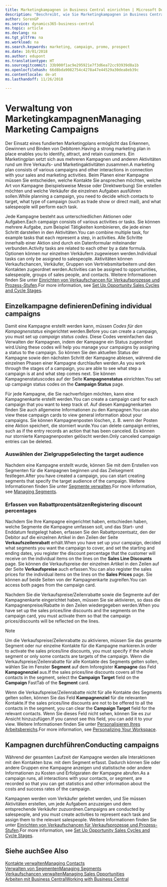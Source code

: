 ```yaml
---
title: Marketingkampagnen in Business Central einrichten | Microsoft Docs
description: "Beschreibt, wie Sie Marketingkampagnen in Business Central einrichten und ausführen, um potenzielle Kunden zu identifizieren und Kunden zu behalten."
author: SorenGP
ms.service: dynamics365-business-central
ms.topic: article
ms.devlang: na
ms.tgt_pltfrm: na
ms.workload: na
ms.search.keywords: marketing, campaign, promo, prospect
ms.date: 10/01/2018
ms.author: edupont
ms.translationtype: HT
ms.sourcegitcommit: 33b900f1ac9e295921e7f3d6ea72cc93939d8a1b
ms.openlocfilehash: 66d8bda9082754c4278a47e44529a30dea8eb39c
ms.contentlocale: de-at
ms.lasthandoff: 11/26/2018

---
```

# <a name="managing-marketing-campaigns"></a><span data-ttu-id="b31d7-103">Verwaltung von Marketingkampagnen</span><span class="sxs-lookup"><span data-stu-id="b31d7-103">Managing Marketing Campaigns</span></span>
<span data-ttu-id="b31d7-104">Der Einsatz eines fundierten Marketingplans ermöglicht das Erkennen, Gewinnen und Binden von Debitoren.</span><span class="sxs-lookup"><span data-stu-id="b31d7-104">Having a strong marketing plan in place enables you to identify, attract, and retain customers.</span></span> <span data-ttu-id="b31d7-105">Ein Marketingplan setzt sich aus mehreren Kampagnen und anderen Aktivitäten rund um Ihre Verkaufs- und Marketingaktivitäten zusammen.</span><span class="sxs-lookup"><span data-stu-id="b31d7-105">A marketing plan consists of various campaigns and other interactions in connection with your sales and marketing activities.</span></span> <span data-ttu-id="b31d7-106">Beim Planen einer Kampagne müssen Sie entscheiden, welche Kontakte Sie ansprechen möchten, welche Art von Kampagne (beispielsweise Messe oder Direktwerbung) Sie erstellen möchten und welche Verkäufer die einzelnen Aufgaben ausführen sollen.</span><span class="sxs-lookup"><span data-stu-id="b31d7-106">While planning a campaign, you need to decide which contacts to target, what type of campaign (such as trade show or direct mail), and what salespeople will perform each task.</span></span>

<span data-ttu-id="b31d7-107">Jede Kampagne besteht aus unterschiedlichen Aktionen oder Aufgaben.</span><span class="sxs-lookup"><span data-stu-id="b31d7-107">Each campaign consists of various activities or tasks.</span></span> <span data-ttu-id="b31d7-108">Sie können mehrere Aufgabe, zum Beispiel Tätigkeiten kombinieren, die jede einen Schritt darstellen in den Aktivitäten.</span><span class="sxs-lookup"><span data-stu-id="b31d7-108">You can combine multiple task, for example tasks that each represent a step, in activities.</span></span> <span data-ttu-id="b31d7-109">Alle Schritte innerhalb einer Aktion sind durch ein Datenformular miteinander verbunden.</span><span class="sxs-lookup"><span data-stu-id="b31d7-109">Activity tasks are related to each other by a date formula.</span></span> <span data-ttu-id="b31d7-110">Optionen können nur einzelnen Verkäufern zugewiesen werden.</span><span class="sxs-lookup"><span data-stu-id="b31d7-110">Individual tasks can only be assigned to salespeople.</span></span> <span data-ttu-id="b31d7-111">Aktivitäten können Verkaufschancen, Verkäufer, Gruppen von Vertriebsmitarbeitern und den Kontakten zugeordnet werden.</span><span class="sxs-lookup"><span data-stu-id="b31d7-111">Activities can be assigned to opportunities, salespeople, groups of sales people, and contacts.</span></span> <span data-ttu-id="b31d7-112">Weitere Informationen finden Sie unter [Einrichten von Verkaufschancen für Verkaufsprozesse und Prozess-Stufen](marketing-how-setup-opportunity-sales-cycles-stages.md).</span><span class="sxs-lookup"><span data-stu-id="b31d7-112">For more information, see [Set Up Opportunity Sales Cycles and Cycle Stages](marketing-how-setup-opportunity-sales-cycles-stages.md).</span></span>

## <a name="defining-individual-campaigns"></a><span data-ttu-id="b31d7-113">Einzelkampagne definieren</span><span class="sxs-lookup"><span data-stu-id="b31d7-113">Defining individual campaigns</span></span>
<span data-ttu-id="b31d7-114">Damit eine Kampagne erstellt werden kann, müssen *Codes für den Kampagnenstatus* eingerichtet werden.</span><span class="sxs-lookup"><span data-stu-id="b31d7-114">Before you can create a campaign, you must set up *campaign status codes*.</span></span> <span data-ttu-id="b31d7-115">Diese Codes vereinfachen das Verwalten der Kampagnen, indem der Kampagne ein Status zugeordnet wird.</span><span class="sxs-lookup"><span data-stu-id="b31d7-115">Using these codes will help you manage your campaigns by assigning a status to the campaign.</span></span> <span data-ttu-id="b31d7-116">So können Sie den aktuellen Status der Kampagne sowie den nächsten Schritt der Kampagne ablesen, während die einzelnen Phasen einer Kampagne durchlaufen werden.</span><span class="sxs-lookup"><span data-stu-id="b31d7-116">As you work through the stages of a campaign, you are able to see what step a campaign is at and what step comes next.</span></span> <span data-ttu-id="b31d7-117">Sie können Kampagnenstatuscodes auf der Seite **Kampagnenstatus** einrichten.</span><span class="sxs-lookup"><span data-stu-id="b31d7-117">You set up campaign status codes on the **Campaign Status** page.</span></span>

<span data-ttu-id="b31d7-118">Für jede Kampagne, die Sie nachverfolgen möchten, kann eine Kampagnenkarte erstellt werden.</span><span class="sxs-lookup"><span data-stu-id="b31d7-118">You can create a campaign card for each campaign that you want to keep track of.</span></span> <span data-ttu-id="b31d7-119">Auf diesen Kampagnenkarten finden Sie auch allgemeine Informationen zu den Kampagnen.</span><span class="sxs-lookup"><span data-stu-id="b31d7-119">You can also view these campaign cards to view general information about your campaigns.</span></span>
<span data-ttu-id="b31d7-120">Sie können Kampagnenposten löschen, z. B. wenn der Posten eine Aktion speichert, die storniert wurde.</span><span class="sxs-lookup"><span data-stu-id="b31d7-120">You can delete campaign entries, such as if the entry records an action that has been canceled.</span></span> <span data-ttu-id="b31d7-121">Es können nur stornierte Kampagnenposten gelöscht werden.</span><span class="sxs-lookup"><span data-stu-id="b31d7-121">Only canceled campaign entries can be deleted.</span></span>

### <a name="selecting-the-target-audience"></a><span data-ttu-id="b31d7-122">Auswählen der Zielgruppe</span><span class="sxs-lookup"><span data-stu-id="b31d7-122">Selecting the target audience</span></span>
<span data-ttu-id="b31d7-123">Nachdem eine Kampagne erstellt wurde, können Sie mit dem Erstellen von Segmenten für die Kampagnen beginnen und das Zielsegment festlegen.</span><span class="sxs-lookup"><span data-stu-id="b31d7-123">After you have created a campaign, you can start creating segments that specify the target audience of the campaign.</span></span> <span data-ttu-id="b31d7-124">Weitere Informationen finden Sie unter [Segmente verwalten](marketing-segments.md).</span><span class="sxs-lookup"><span data-stu-id="b31d7-124">For more information, see [Managing Segments](marketing-segments.md).</span></span>

### <a name="registering-discount-percentages"></a><span data-ttu-id="b31d7-125">Erfassen von Rabattprozentsätzen</span><span class="sxs-lookup"><span data-stu-id="b31d7-125">Registering discount percentages</span></span>
<span data-ttu-id="b31d7-126">Nachdem Sie Ihre Kampagne eingerichtet haben, entschieden haben, welche Segmente die Kampagne umfassen soll, und das Start- und Enddatum festgelegt haben, erfassen Sie den Rabattprozentsatz, den der Debitor auf die einzelnen Artikel in den Zeilen der Seite **Verkaufszeilenrabatt** erhält.</span><span class="sxs-lookup"><span data-stu-id="b31d7-126">When you have set up your campaign, decided what segments you want the campaign to cover, and set the starting and ending dates, you register the discount percentage that the customer will receive on the individual items on the lines on the **Sales Line Discounts** page.</span></span> <span data-ttu-id="b31d7-127">Sie können die Verkaufspreise der einzelnen Artikel in den Zeilen auf der Seite **Verkaufspreise** auch erfassen.</span><span class="sxs-lookup"><span data-stu-id="b31d7-127">You can also register the sales prices for the individual items on the lines on the **Sales Prices** page.</span></span> <span data-ttu-id="b31d7-128">Sie können auf beide Seiten von der Kampagnenkarte zugreifen.</span><span class="sxs-lookup"><span data-stu-id="b31d7-128">You can access both pages from the campaign card.</span></span>

 <span data-ttu-id="b31d7-129">Nachdem Sie die Verkaufspreise/Zeilenrabatte sowie die Segmente auf der Kampagnenkarte eingerichtet haben, müssen Sie sie aktivieren, so dass die Kampagnenpreise/Rabatte in den Zeilen wiedergegeben werden.</span><span class="sxs-lookup"><span data-stu-id="b31d7-129">When you have set up the sales prices/line discounts and the segments on the campaign card, you must activate them so that the campaign prices/discounts will be reflected on the lines.</span></span>

> [!NOTE]  
>   <span data-ttu-id="b31d7-130">Um die Verkaufspreise/Zeilenrabatte zu aktivieren, müssen Sie das gesamte Segment oder nur einzelne Kontakte für die Kampagne markieren.</span><span class="sxs-lookup"><span data-stu-id="b31d7-130">In order to activate the sales prices/line discounts, you must specify if the whole segment or only some contacts are targets of the campaign.</span></span> <span data-ttu-id="b31d7-131">Wenn die Verkaufspreise/Zeilenrabatte für alle Kontakte des Segments gelten sollen, wählen Sie im Fenster **Segment** auf dem Inforegister **Kampagne** das Feld **Kampagnenziel** aus.</span><span class="sxs-lookup"><span data-stu-id="b31d7-131">If the sales prices/line discounts covers all the contacts in the segment, select the **Campaign Target** field on the **Campaign** FastTab of the **Segment** card.</span></span>

<span data-ttu-id="b31d7-132">Wenn die Verkaufspreise/Zeilenrabatte nicht für alle Kontakte des Segments gelten sollen, können Sie das Feld **Kampagnenziel** für die relevanten Kontakte.</span><span class="sxs-lookup"><span data-stu-id="b31d7-132">If the sales prices/line discounts are not to be offered to all the contacts in the segment, you can clear the **Campaign Target** field for the relevant contacts.</span></span> <span data-ttu-id="b31d7-133">Wenn Sie dieses Feld nicht sehen, können Sie es zur Ansicht hinzuzufügen.</span><span class="sxs-lookup"><span data-stu-id="b31d7-133">If you cannot see this field, you can add it to your view.</span></span> <span data-ttu-id="b31d7-134">Weitere Informationen finden Sie unter [Personalisieren Ihres Arbeitsbereichs](ui-personalization-user.md).</span><span class="sxs-lookup"><span data-stu-id="b31d7-134">For more information, see [Personalizing Your Workspace](ui-personalization-user.md).</span></span>

## <a name="conducting-campaigns"></a><span data-ttu-id="b31d7-135">Kampagnen durchführen</span><span class="sxs-lookup"><span data-stu-id="b31d7-135">Conducting campaigns</span></span>
<span data-ttu-id="b31d7-136">Während der gesamten Laufzeit der Kampagne werden alle Interaktionen mit den Kontakten bzw. mit dem Segment erfasst. Dadurch können Sie oder andere Gruppen eine Kampagne anzeigen und statistische oder andere Informationen zu Kosten und Erfolgsraten der Kampagne abrufen.</span><span class="sxs-lookup"><span data-stu-id="b31d7-136">As a campaign runs, all interactions with your contacts, or segment, are recorded so that you can get statistics and other information about the costs and success rates of the campaign.</span></span>

<span data-ttu-id="b31d7-137">Kampagnen werden vom Verkäufer geleitet werden, und Sie müssen Aktivitäten erstellen, um jede Aufgabem  anzuzeigen und dem entsprechende Verkäufer zuzuordnen.</span><span class="sxs-lookup"><span data-stu-id="b31d7-137">Campaigns are conducted by salespeople, and you must create activities to represent each task and assign them to the relevant salespeople.</span></span> <span data-ttu-id="b31d7-138">Weitere Informationen finden Sie unter [Einrichten von Verkaufschancen für Verkaufsprozesse und Prozess-Stufen](marketing-how-setup-opportunity-sales-cycles-stages.md).</span><span class="sxs-lookup"><span data-stu-id="b31d7-138">For more information, see [Set Up Opportunity Sales Cycles and Cycle Stages](marketing-how-setup-opportunity-sales-cycles-stages.md).</span></span>

## <a name="see-also"></a><span data-ttu-id="b31d7-139">Siehe auch</span><span class="sxs-lookup"><span data-stu-id="b31d7-139">See Also</span></span>
[<span data-ttu-id="b31d7-140">Kontakte verwalten</span><span class="sxs-lookup"><span data-stu-id="b31d7-140">Managing Contacts</span></span>](marketing-contacts.md)  
[<span data-ttu-id="b31d7-141">Verwalten von Segmenten</span><span class="sxs-lookup"><span data-stu-id="b31d7-141">Managing Segments</span></span>](marketing-segments.md)  
[<span data-ttu-id="b31d7-142">Verkaufschancen verwalten</span><span class="sxs-lookup"><span data-stu-id="b31d7-142">Managing Sales Opportunities</span></span>](marketing-manage-sales-opportunities.md)  
[<span data-ttu-id="b31d7-143">Arbeiten mit  Business Central</span><span class="sxs-lookup"><span data-stu-id="b31d7-143">Working with Business Central</span></span>](ui-work-product.md)  

